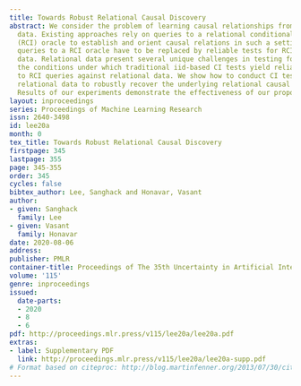 ```yaml
---
title: Towards Robust Relational Causal Discovery
abstract: We consider the problem of learning causal relationships from relational
  data. Existing approaches rely on queries to a relational conditional independence
  (RCI) oracle to establish and orient causal relations in such a setting. In practice,
  queries to a RCI oracle have to be replaced by reliable tests for RCI against available
  data. Relational data present several unique challenges in testing for RCI. We study
  the conditions under which traditional iid-based CI tests yield reliable answers
  to RCI queries against relational data. We show how to conduct CI tests against
  relational data to robustly recover the underlying relational causal structure.
  Results of our experiments demonstrate the effectiveness of our proposed approach.
layout: inproceedings
series: Proceedings of Machine Learning Research
issn: 2640-3498
id: lee20a
month: 0
tex_title: Towards Robust Relational Causal Discovery
firstpage: 345
lastpage: 355
page: 345-355
order: 345
cycles: false
bibtex_author: Lee, Sanghack and Honavar, Vasant
author:
- given: Sanghack
  family: Lee
- given: Vasant
  family: Honavar
date: 2020-08-06
address: 
publisher: PMLR
container-title: Proceedings of The 35th Uncertainty in Artificial Intelligence Conference
volume: '115'
genre: inproceedings
issued:
  date-parts:
  - 2020
  - 8
  - 6
pdf: http://proceedings.mlr.press/v115/lee20a/lee20a.pdf
extras:
- label: Supplementary PDF
  link: http://proceedings.mlr.press/v115/lee20a/lee20a-supp.pdf
# Format based on citeproc: http://blog.martinfenner.org/2013/07/30/citeproc-yaml-for-bibliographies/
---
```

